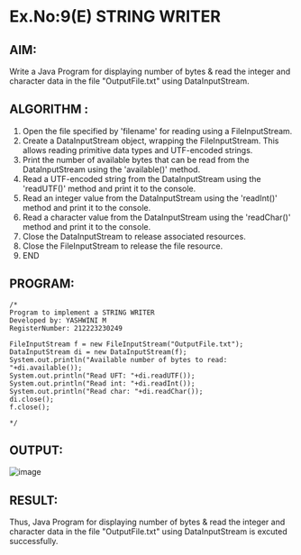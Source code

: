# Ex.No:9(E) STRING WRITER

## AIM:
Write a Java Program for  displaying number of bytes & read the integer and character data in the  file "OutputFile.txt" using DataInputStream.

## ALGORITHM :

1. Open the file specified by 'filename' for reading using a FileInputStream.
2. Create a DataInputStream object, wrapping the FileInputStream. This allows reading primitive data types and UTF-encoded strings.
3. Print the number of available bytes that can be read from the DataInputStream using the 'available()' method.
4. Read a UTF-encoded string from the DataInputStream using the 'readUTF()' method and print it to the console.
5. Read an integer value from the DataInputStream using the 'readInt()' method and print it to the console.
6. Read a character value from the DataInputStream using the 'readChar()' method and print it to the console.
7. Close the DataInputStream to release associated resources.
8. Close the FileInputStream to release the file resource.
9. END 


## PROGRAM:
 ```
/*
Program to implement a STRING WRITER
Developed by: YASHWINI M
RegisterNumber: 212223230249

FileInputStream f = new FileInputStream("OutputFile.txt");
DataInputStream di = new DataInputStream(f);
System.out.println("Available number of bytes to read: "+di.available());
System.out.println("Read UFT: "+di.readUTF());
System.out.println("Read int: "+di.readInt());
System.out.println("Read char: "+di.readChar());
di.close();
f.close();

*/
```

## OUTPUT:
![image](https://github.com/user-attachments/assets/19de17da-3b23-4da9-811f-ff723853cd80)

## RESULT:
Thus, Java Program for  displaying number of bytes & read the integer and character data in the  file "OutputFile.txt" using DataInputStream is excuted successfully.
